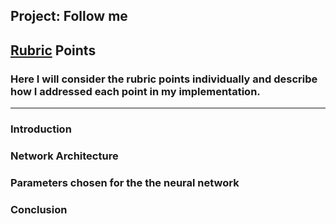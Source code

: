 ## Project: Follow me

[//]: # (Image References)

## [Rubric](https://review.udacity.com/#!/rubrics/972/view) Points
### Here I will consider the rubric points individually and describe how I addressed each point in my implementation.  

---
### Introduction

### Network Architecture

### Parameters chosen for the the neural network

### Conclusion
